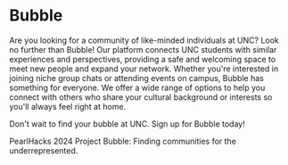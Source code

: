 # Bubble
Are you looking for a community of like-minded individuals at UNC? Look no further than Bubble! Our platform connects UNC students with similar experiences and perspectives, providing a safe and welcoming space to meet new people and expand your network. 
Whether you're interested in joining niche group chats or attending events on campus, Bubble has something for everyone. We offer a wide range of options to help you connect with others who share your cultural background or interests so you'll always feel right at home. 

Don't wait to find your bubble at UNC. Sign up for Bubble today!



PearlHacks 2024 Project
Bubble: Finding communities for the underrepresented.
